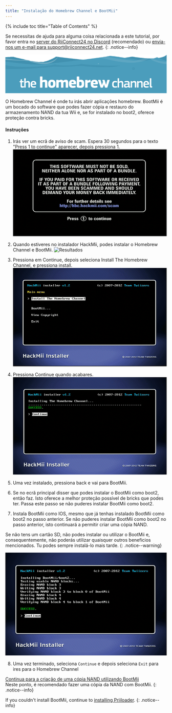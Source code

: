 ```yaml
---
title: "Instalação do Homebrew Channel e BootMii"
---
```


{% include toc title="Table of Contents" %}

Se necessitas de ajuda para alguma coisa relacionada a este tutorial, por favor entra no [server do RiiConnect24 no Discord](https://discord.gg/rc24) (recomendado) ou [envia-nos um e-mail para support@riiconnect24.net](mailto:support@riiconnect24.net).
{: .notice--info}

![HBC Logo](/images/hbc.png)

O Homebrew Channel é onde tu irás abrir aplicações homebrew. BootMii é um bocado do software que podes fazer cópia e restauro do armazenamento NAND da tua Wii e, se for instalado no boot2, oferece proteção contra bricks.

#### Instruções

1. Irás ver um ecrã de aviso de scam. Espera 30 segundos para o texto "Press 1 to continue" aparecer, depois pressiona 1. ![Scam Screen](/images/Wii/ScamScreen.png)

2. Quando estiveres no instalador HackMii, podes instalar o Homebrew Channel e BootMii. ![Resultados](/images/Wii/Results.png)

3. Pressiona em Continue, depois seleciona Install The Homebrew Channel, e pressiona install. ![Install the Homebrew Channel](/images/Wii/InstallHomebrewChannel.png)

4. Pressiona Continue quando acabares. ![Success Installing the Homebrew Channel](/images/Wii/SuccessHBC.png)

5. Uma vez instalado, pressiona back e vai para BootMii.
6. Se no ecrã principal disser que podes instalar o BootMii como boot2, então faz. Isto oferece a melhor proteção possível de bricks que podes ter. Passa este passo se não puderes instalar BootMii como boot2.
7. Instala BootMii como IOS, mesmo que já tenhas instalado BootMii como boot2 no passo anterior. Se não puderes instalar BootMii como boot2 no passo anterior, isto continuará a permitir criar uma cópia NAND.

Se não tens um cartão SD, não podes instalar ou utilizar o BootMii e, consequentemente, não poderás utilizar quaisquer outros beneficios mencionados. Tu podes sempre instalá-lo mais tarde.
{: .notice--warning}

![BootMii Installation](/images/Wii/InstallBootMii.png)

8. Uma vez terminado, seleciona `Continue` e depois seleciona `Exit` para ires para o Homebrew Channel

[Continua para a criação de uma cópia NAND utilizando BootMii](bootmii)<br> Neste ponto, é recomendado fazer uma cópia da NAND com BootMii.
{: .notice--info}

If you couldn't install BootMii, continue to [installing Priiloader](priiloader).
{: .notice--info}
